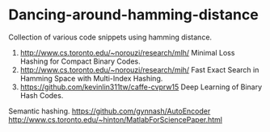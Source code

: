 # Dancing-around-hamming-distance

Collection of various code snippets using hamming distance.

1. http://www.cs.toronto.edu/~norouzi/research/mlh/ Minimal Loss Hashing for Compact Binary Codes.
2. http://www.cs.toronto.edu/~norouzi/research/mih/ Fast Exact Search in Hamming Space with Multi-Index Hashing.
3. https://github.com/kevinlin311tw/caffe-cvprw15 Deep Learning of Binary Hash Codes.



Semantic hashing.
https://github.com/gynnash/AutoEncoder
http://www.cs.toronto.edu/~hinton/MatlabForSciencePaper.html 
